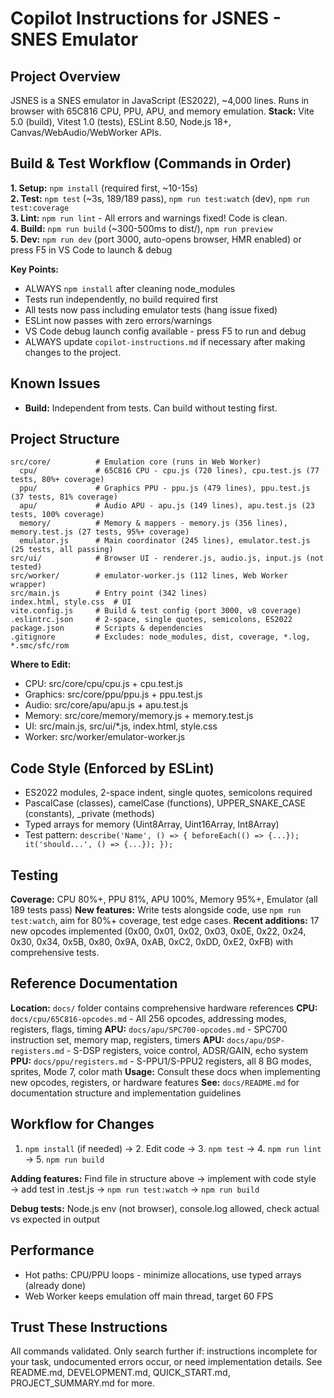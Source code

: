 # Copilot Instructions for JSNES - SNES Emulator

## Project Overview
JSNES is a SNES emulator in JavaScript (ES2022), ~4,000 lines. Runs in browser with 65C816 CPU, PPU, APU, and memory emulation.
**Stack:** Vite 5.0 (build), Vitest 1.0 (tests), ESLint 8.50, Node.js 18+, Canvas/WebAudio/WebWorker APIs.

## Build & Test Workflow (Commands in Order)

**1. Setup:** `npm install` (required first, ~10-15s)  
**2. Test:** `npm test` (~3s, 189/189 pass), `npm run test:watch` (dev), `npm run test:coverage`  
**3. Lint:** `npm run lint` - All errors and warnings fixed! Code is clean.  
**4. Build:** `npm run build` (~300-500ms to dist/), `npm run preview`  
**5. Dev:** `npm run dev` (port 3000, auto-opens browser, HMR enabled) or press F5 in VS Code to launch & debug

**Key Points:**
- ALWAYS `npm install` after cleaning node_modules
- Tests run independently, no build required first
- All tests now pass including emulator tests (hang issue fixed)
- ESLint now passes with zero errors/warnings
- VS Code debug launch config available - press F5 to run and debug
- ALWAYS update `copilot-instructions.md` if necessary after making changes to the project.

## Known Issues
- **Build:** Independent from tests. Can build without testing first.

## Project Structure
```
src/core/          # Emulation core (runs in Web Worker)
  cpu/             # 65C816 CPU - cpu.js (720 lines), cpu.test.js (77 tests, 80%+ coverage)
  ppu/             # Graphics PPU - ppu.js (479 lines), ppu.test.js (37 tests, 81% coverage)
  apu/             # Audio APU - apu.js (149 lines), apu.test.js (23 tests, 100% coverage)
  memory/          # Memory & mappers - memory.js (356 lines), memory.test.js (27 tests, 95%+ coverage)
  emulator.js      # Main coordinator (245 lines), emulator.test.js (25 tests, all passing)
src/ui/            # Browser UI - renderer.js, audio.js, input.js (not tested)
src/worker/        # emulator-worker.js (112 lines, Web Worker wrapper)
src/main.js        # Entry point (342 lines)
index.html, style.css  # UI
vite.config.js     # Build & test config (port 3000, v8 coverage)
.eslintrc.json     # 2-space, single quotes, semicolons, ES2022
package.json       # Scripts & dependencies
.gitignore         # Excludes: node_modules, dist, coverage, *.log, *.smc/sfc/rom
```

**Where to Edit:**
- CPU: src/core/cpu/cpu.js + cpu.test.js
- Graphics: src/core/ppu/ppu.js + ppu.test.js  
- Audio: src/core/apu/apu.js + apu.test.js
- Memory: src/core/memory/memory.js + memory.test.js
- UI: src/main.js, src/ui/*.js, index.html, style.css
- Worker: src/worker/emulator-worker.js

## Code Style (Enforced by ESLint)
- ES2022 modules, 2-space indent, single quotes, semicolons required
- PascalCase (classes), camelCase (functions), UPPER_SNAKE_CASE (constants), _private (methods)
- Typed arrays for memory (Uint8Array, Uint16Array, Int8Array)
- Test pattern: `describe('Name', () => { beforeEach(() => {...}); it('should...', () => {...}); });`

## Testing
**Coverage:** CPU 80%+, PPU 81%, APU 100%, Memory 95%+, Emulator (all 189 tests pass)
**New features:** Write tests alongside code, use `npm run test:watch`, aim for 80%+ coverage, test edge cases.
**Recent additions:** 17 new opcodes implemented (0x00, 0x01, 0x02, 0x03, 0x0E, 0x22, 0x24, 0x30, 0x34, 0x5B, 0x80, 0x9A, 0xAB, 0xC2, 0xDD, 0xE2, 0xFB) with comprehensive tests.

## Reference Documentation
**Location:** `docs/` folder contains comprehensive hardware references
**CPU:** `docs/cpu/65C816-opcodes.md` - All 256 opcodes, addressing modes, registers, flags, timing
**APU:** `docs/apu/SPC700-opcodes.md` - SPC700 instruction set, memory map, registers, timers
**APU:** `docs/apu/DSP-registers.md` - S-DSP registers, voice control, ADSR/GAIN, echo system
**PPU:** `docs/ppu/registers.md` - S-PPU1/S-PPU2 registers, all 8 BG modes, sprites, Mode 7, color math
**Usage:** Consult these docs when implementing new opcodes, registers, or hardware features
**See:** `docs/README.md` for documentation structure and implementation guidelines

## Workflow for Changes
1. `npm install` (if needed) → 2. Edit code → 3. `npm test` → 4. `npm run lint` → 5. `npm run build`

**Adding features:** Find file in structure above → implement with code style → add test in .test.js → `npm run test:watch` → `npm run build`

**Debug tests:** Node.js env (not browser), console.log allowed, check actual vs expected in output

## Performance
- Hot paths: CPU/PPU loops - minimize allocations, use typed arrays (already done)
- Web Worker keeps emulation off main thread, target 60 FPS

## Trust These Instructions
All commands validated. Only search further if: instructions incomplete for your task, undocumented errors occur, or need implementation details. See README.md, DEVELOPMENT.md, QUICK_START.md, PROJECT_SUMMARY.md for more.
